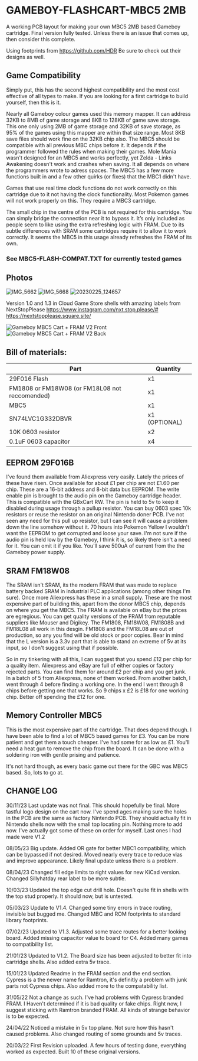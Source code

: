 # GAMEBOY-FLASHCART-MBC5 2MB

A working PCB layout for making your own MBC5 2MB based Gameboy cartridge. Final version fully tested. Unless there is an issue that comes up, then consider this complete.

Using footprints from https://github.com/HDR Be sure to check out their designs as well.

## Game Compatibility

Simply put, this has the second highest compatibility and the most cost effective of all types to make. If you are looking for a first cartridge to build yourself, then this is it.

Nearly all Gameboy colour games used this memory mapper. It can address 32KB to 8MB of game storage and 8KB to 128KB of game save storage. This one only using 2MB of game storage and 32KB of save storage, as 95% of the games using this mapper are within that size range. Most 8KB save files should work fine on the 32KB chip also. The MBC5 should be compatible with all previous MBC chips before it. It depends if the programmer followed the rules when making their games. Mole Mania wasn't designed for an MBC5 and works perfectly, yet Zelda - Links Awakening doesn't work and crashes when saving. It all depends on where the programmers wrote to adress spaces. The MBC5 has a few more functions built in and a few other quirks (or fixes) that the MBC1 didn't have.

Games that use real time clock functions do not work correctly on this cartridge due to it not having the clock functionality. Most Pokemon games will not work properly on this. They require a MBC3 cartridge.

The small chip in the centre of the PCB is not required for this cartridge. You can simply bridge the connection near it to bypass it. It’s only included as people seem to like using the extra refreshing logic with FRAM. Due to its subtle differences with SRAM some cartridges require it to allow it to work correctly. It seems the MBC5 in this usage already refreshes the FRAM of its own.

### See MBC5-FLASH-COMPAT.TXT for currently tested games

## Photos

![IMG_5662](https://github.com/sillyhatday/GAMEBOY-FLASHCART-MBC5-2MB/assets/65309612/d1c8e6ab-e6d2-49b6-afda-699cef6fa9b4)
![IMG_5668](https://github.com/sillyhatday/GAMEBOY-FLASHCART-MBC5-2MB/assets/65309612/448fb447-8838-43ae-a5bb-0fa0a498bef3)
![20230225_124657](https://user-images.githubusercontent.com/65309612/222986245-af637c55-5d70-44d1-82fe-ba0df399cd89.jpg)

Version 1.0 and 1.3 in Cloud Game Store shells with amazing labels from NextStopPlease https://www.instagram.com/nxt.stop.please/# https://nextstopplease.square.site/

![Gameboy MBC5 Cart + FRAM V2 Front](https://github.com/sillyhatday/GAMEBOY-FLASHCART-MBC5-2MB/assets/65309612/f2586d9a-831e-468e-8c8e-8a8ad4ca383e)
![Gameboy MBC5 Cart + FRAM V2 Back](https://github.com/sillyhatday/GAMEBOY-FLASHCART-MBC5-2MB/assets/65309612/23483403-b0d2-4510-b748-d8e9af974f26)

## Bill of materials:
| Part | Quantity |
|--------------|----|
| 29F016 Flash | x1 |
| FM1808 or FM18W08 (or FM18L08 not reccomended) | x1 |
| MBC5 | x1 |
| SN74LVC1G332DBVR | x1 (OPTIONAL) |
| 10K 0603 resistor | x2 |
| 0.1uF 0603 capacitor | x4 |

## EEPROM 29F016B

I've found them available from Aliexpress very easily. Lately the prices of these have risen. Once available for about £1 per chip are not £1.60 per chip. These are a 16-bit address and 8-bit data bus EEPROM. The write enable pin is brought to the audio pin on the Gameboy cartridge header. This is compatible with the GBxCart RW. The pin is held to 5v to keep it disabled during usage through a pullup resistor. You can buy 0603 spec 10k resistors or reuse the resistor on an original Nintendo doner PCB. I've not seen any need for this pull up resistor, but I can see it will cause a problem down the line somehow without it. 70 hours into Pokemon Yellow I wouldn't want the EEPROM to get corrupted and loose your save. I'm not sure if the audio pin is held low by the Gameboy, I think it is, so likely there isn't a need for it. You can omit it if you like. You'll save 500uA of current from the the Gameboy power supply.

## SRAM FM18W08

The SRAM isn't SRAM, its the modern FRAM that was made to replace battery backed SRAM in industrial PLC applications (among other things I'm sure). Once more Aliexpress has these in a small supply. These are the most expensive part of building this, apart from the donor MBC5 chip, depends on where you get the MBC5. The FRAM is available on eBay but the prices are egregious. You can get quality versions of the FRAM from reputable suppliers like Mouser and Digikey. The FM1808, FM18W08, FM1808B and FM18L08 all work in this desgin. FM1808 and the FM18L08 are out of production, so any you find will be old stock or poor copies. Bear in mind that the L version is a 3.3v part that is able to stand an extreme of 5v at its input, so I don't suggest using that if possible.

So in my tinkering with all this, I can suggest that you spend £12 per chip for a quality item. Aliexpress and eBay are full of either copies or factory rejected parts. You can find them for around £2 per chip and you get junk. In a batch of 5 from Aliexpress, none of them worked. From another batch, I went through 4 before finding a working one. In the end I went through 8 chips before getting one that works. So 9 chips x £2 is £18 for one working chip. Better off spending the £12 for one.

## Memory Controller MBC5

This is the most expensive part of the cartridge. That does depend though. I have been able to find a lot of MBC5 based games for £3. You can be more patient and get them a touch cheaper. I've had some for as low as £1. You'll need a heat gun to remove the chip from the board. It can be done with a soldering iron with gentle prising and patience.

It's not hard though, as every basic game out there for the GBC was MBC5 based. So, lots to go at.

## CHANGE LOG

30/11/23
Last update was not final. This should hopefully be final. More tastful logo design on the cart now. I've spend ages making sure the holes in the PCB are the same as factory Nintendo PCB. They should actually fit in Nintendo shells now with the small top locating pin. Nothing more to add now. I've actually got some of these on order for myself. Last ones I had made were V1.2

08/05/23
Big update. Added OR gate for better MBC1 compatibility, which can be bypassed if not desired. Moved nearly every trace to reduce vias and improve appearance. Likely final update unless there is a problem.

08/04/23
Changed fill edge limits to right values for new KiCad version. Changed Sillyhatday rear label to be more subtle.

10/03/23
Updated the top edge cut drill hole. Doesn't quite fit in shells with the top stud properly. It should now, but is untested.

05/03/23
Update to V1.4. Changed some tiny errors in trace routing, invisible but bugged me. Changed MBC and ROM footprints to standard library footprints.

07/02/23
Updated to V1.3. Adjusted some trace routes for a better looking board. Added missing capacitor value to board for C4. Added many games to compatibility list.

21/01/23
Updated to V1.2. The Board size has been adjusted to better fit into cartridge shells. Also added extra 5v trace.

15/01/23
Updated Readme in the FRAM section and the end section. Cypress is a the newer name for Ramtron, it's definitly a problem with junk parts not Cypress chips. Also added more to the compatability list.

31/05/22 Not a change as such. I've had problems with Cypress branded FRAM. I Haven't determined if it is bad quality or fake chips. Right now, I suggest sticking with Ramtron branded FRAM. All kinds of strange behavior is to be expected.

24/04/22
Noticed a mistake in 5v top plane. Not sure how this hasn't caused problems. Also changed routing of some grounds and 5v traces.

20/03/22
First Revision uploaded. A few hours of testing done, everything worked as expected. Built 10 of these original versions.
